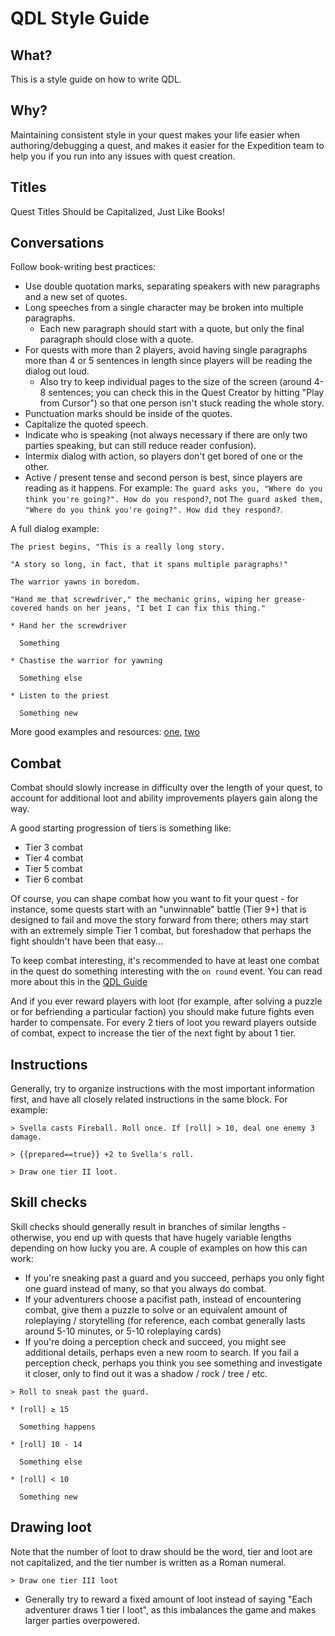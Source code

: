 # QDL Style Guide

## What?

This is a style guide on how to write QDL.

## Why?

Maintaining consistent style in your quest makes your life easier when authoring/debugging a quest, and makes it easier for the Expedition team to help you if you run into any issues with quest creation.

## Titles

Quest Titles Should be Capitalized, Just Like Books!

## Conversations

Follow book-writing best practices:

- Use double quotation marks, separating speakers with new paragraphs and a new set of quotes.
- Long speeches from a single character may be broken into multiple paragraphs.
  - Each new paragraph should start with a quote, but only the final paragraph should close with a quote.
- For quests with more than 2 players, avoid having single paragraphs more than 4 or 5 sentences in length since players will be reading the dialog out loud.
  - Also try to keep individual pages to the size of the screen (around 4-8 sentences; you can check this in the Quest Creator by hitting "Play from Cursor")
    so that one person isn't stuck reading the whole story.
- Punctuation marks should be inside of the quotes.
- Capitalize the quoted speech.
- Indicate who is speaking (not always necessary if there are only two parties speaking, but can still reduce reader confusion).
- Intermix dialog with action, so players don't get bored of one or the other.
- Active / present tense and second person is best, since players are reading as it happens. For example:
  `The guard asks you, "Where do you think you're going?". How do you respond?`,
  not `The guard asked them, "Where do you think you're going?". How did they respond?`.

A full dialog example:

```
The priest begins, "This is a really long story.

"A story so long, in fact, that it spans multiple paragraphs!"

The warrior yawns in boredom.

"Hand me that screwdriver," the mechanic grins, wiping her grease-covered hands on her jeans, "I bet I can fix this thing."

* Hand her the screwdriver

  Something

* Chastise the warrior for yawning

  Something else

* Listen to the priest

  Something new
```

More good examples and resources: [one](http://www.writersdigest.com/editor-blogs/there-are-no-rules/keep-it-simple-keys-to-realistic-dialogue-part-i), [two](http://www.wikihow.com/Format-Dialogue-in-a-Story)

## Combat

Combat should slowly increase in difficulty over the length of your quest, to account for additional loot and ability improvements players gain along the way.

A good starting progression of tiers is something like:

* Tier 3 combat
* Tier 4 combat
* Tier 5 combat
* Tier 6 combat

Of course, you can shape combat how you want to fit your quest - for instance, some quests start with an "unwinnable" battle (Tier 9+)
that is designed to fail and move the story forward from there; others may start with an extremely simple Tier 1 combat, but foreshadow that perhaps the fight shouldn't have been that easy...

To keep combat interesting, it's recommended to have at least one combat in the quest do something interesting with the `on round` event. You can read more about this in the [QDL Guide](qdl_guide.md#combat_card)

And if you ever reward players with loot (for example, after solving a puzzle or for befriending a particular faction) you should make future fights even harder to compensate. For every 2 tiers of loot you reward players outside of combat, expect to increase the tier of the next fight by about 1 tier.

## Instructions

Generally, try to organize instructions with the most important information first, and have all closely related instructions in the same block. For example:

```
> Svella casts Fireball. Roll once. If [roll] > 10, deal one enemy 3 damage.

> {{prepared==true}} +2 to Svella's roll.

> Draw one tier II loot.
```

## Skill checks

Skill checks should generally result in branches of similar lengths - otherwise, you end up with quests that have hugely variable lengths depending on how lucky you are. A couple of examples on how this can work:

- If you're sneaking past a guard and you succeed, perhaps you only fight one guard instead of many, so that you always do combat.
- If your adventurers choose a pacifist path, instead of encountering combat, give them a puzzle to solve or an equivalent amount of roleplaying / storytelling (for reference, each combat generally lasts around 5-10 minutes, or 5-10 roleplaying cards)
- If you're doing a perception check and succeed, you might see additional details, perhaps even a new room to search. If you fail a perception check, perhaps you think you see something and investigate it closer, only to find out it was a shadow / rock / tree / etc.

```
> Roll to sneak past the guard.

* [roll] ≥ 15

  Something happens

* [roll] 10 - 14

  Something else

* [roll] < 10

  Something new
```

## Drawing loot

Note that the number of loot to draw should be the word, tier and loot are not capitalized, and the tier number is written as a Roman numeral.

```
> Draw one tier III loot
```

- Generally try to reward a fixed amount of loot instead of saying "Each adventurer draws 1 tier I loot", as this imbalances the game and makes larger parties overpowered.
